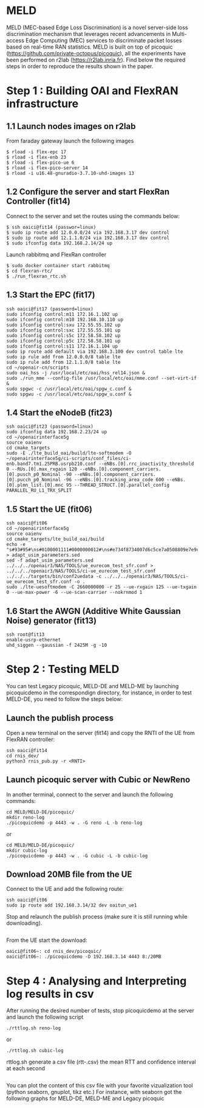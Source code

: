 # MELD
MELD (MEC-based Edge Loss Discrimination) is a novel server-side loss discrimination mechanism that leverages recent advancements in Multi-access Edge Computing (MEC) services to discriminate packet losses based on real-time RAN statistics. MELD is built on top of picoquic (https://github.com/private-octopus/picoquic), all the experiments have been performed on r2lab (https://r2lab.inria.fr). Find below the required steps in order to reproduce the results shown in the paper.

# Step 1 : Building OAI and FlexRAN infrastructure
## 1.1 Launch nodes images on r2lab
From faraday gateway launch the following images
```
$ rload -i flex-epc 17
$ rload -i flex-enb 23
$ rload -i flex-pico-ue 6
$ rload -i flex-pico-server 14
$ rload -i u16.48-gnuradio-3.7.10-uhd-images 13
```
## 1.2 Configure the server and start FlexRan Controller (fit14)
Connect to the server and set the routes using the commands below:
```
$ ssh oaici@fit14 (passwor=linux)
$ sudo ip route add 12.0.0.0/24 via 192.168.3.17 dev control
$ sudo ip route add 12.1.1.0/24 via 192.168.3.17 dev control
$ sudo ifconfig data 192.168.2.14/24 up
```
Launch rabbitmq and FlexRan controller
```
$ sudo docker container start rabbitmq
$ cd flexran-rtc/
$ ./run_flexran_rtc.sh
```
## 1.3 Start the EPC (fit17)
```
ssh oaici@fit17 (password=linux)
sudo ifconfig control:m11 172.16.1.102 up
sudo ifconfig control:m10 192.168.10.110 up
sudo ifconfig control:sxu 172.55.55.102 up
sudo ifconfig control:sxc 172.55.55.101 up
sudo ifconfig control:s5c 172.58.58.102 up
sudo ifconfig control:p5c 172.58.58.101 up
sudo ifconfig control:s11 172.16.1.104 up
sudo ip route add default via 192.168.3.100 dev control table lte
sudo ip rule add from 12.0.0.0/8 table lte
sudo ip rule add from 12.1.1.0/8 table lte
cd ~/openair-cn/scripts
sudo oai_hss -j /usr/local/etc/oai/hss_rel14.json &
sudo ./run_mme --config-file /usr/local/etc/oai/mme.conf --set-virt-if &
sudo spgwc -c /usr/local/etc/oai/spgw_c.conf &
sudo spgwu -c /usr/local/etc/oai/spgw_u.conf &
```
## 1.4 Start the eNodeB (fit23)
```
ssh oaici@fit23 (password=linux)
sudo ifconfig data 192.168.2.23/24 up
cd ~/openairinterface5g
source oaienv
cd cmake_targets
sudo -E ./lte_build_oai/build/lte-softmodem -O ~/openairinterface5g/ci-scripts/conf_files/ci-enb.band7.tm1.25PRB.usrpb210.conf --eNBs.[0].rrc_inactivity_threshold 0 --RUs.[0].max_rxgain 120 --eNBs.[0].component_carriers.[0].pusch_p0_Nominal -90 --eNBs.[0].component_carriers.[0].pucch_p0_Nominal -96 --eNBs.[0].tracking_area_code 600 --eNBs.[0].plmn_list.[0].mnc 95 --THREAD_STRUCT.[0].parallel_config PARALLEL_RU_L1_TRX_SPLIT
```
## 1.5 Start the UE (fit06)
```
ssh oaici@fit06
cd ~/openairinterface5g
source oaienv
cd cmake_targets/lte_build_oai/build
echo -e "s#93#95#\ns#0100001111#0000000012#\ns#e734f8734007d6c5ce7a0508809e7e9c#8e27b6af0e692e750f32667a3b14605d#\ns#33611123456#001011234561010#" > adapt_usim_parameters.sed
sed -f adapt_usim_parameters.sed ../../../openair3/NAS/TOOLS/ue_eurecom_test_sfr.conf > ../../../openair3/NAS/TOOLS/ci-ue_eurecom_test_sfr.conf
../../../targets/bin/conf2uedata -c ../../../openair3/NAS/TOOLS/ci-ue_eurecom_test_sfr.conf -o .
sudo ./lte-uesoftmodem -C 2660000000 -r 25 --ue-rxgain 125 --ue-txgain 0 --ue-max-power -6 --ue-scan-carrier --nokrnmod 1
```
## 1.6 Start the AWGN (Additive White Gaussian Noise) generator (fit13) 
```
ssh root@fit13
enable-usrp-ethernet
uhd_siggen --gaussian -f 2425M -g -10
```
# Step 2 : Testing MELD
You can test Legacy picoquic, MELD-DE and MELD-ME by launching picoquicdemo in the correspondign directory, for instance, in order to test MELD-DE, you need to follow the steps below:
## Launch the publish process
Open a new terminal on the server (fit14) and copy the RNTI of the UE from FlexRAN controller:
```
ssh oaici@fit14
cd rnis_dev/
python3 rnis_pub.py -r <RNTI>
```
## Launch picoquic server with Cubic or NewReno
In another terminal, connect to the server and launch the following commands:
```NewReno
cd MELD/MELD-DE/picoquic/
mkdir reno-log
./picoquicdemo -p 4443 -w . -G reno -L -b reno-log
```
or
```Cubic
cd MELD/MELD-DE/picoquic/
mkdir cubic-log
./picoquicdemo -p 4443 -w . -G cubic -L -b cubic-log
```
## Download 20MB file from the UE
Connect to the UE and add the following route:
```
ssh oaici@fit06
sudo ip route add 192.168.3.14/32 dev oaitun_ue1
```
Stop and relaunch the publish process (make sure it is still running while downloading).
```
```
From the UE start the download:
```
oaici@fit06~: cd rnis_dev/picoquic/
oaici@fit06~: ./picoquicdemo -D 192.168.3.14 4443 8:/20MB
```
# Step 4 : Analysing and Interpreting log results in csv
After running the desired number of tests, stop picoquicdemo at the server and launch the following script
```
./rttlog.sh reno-log
```
or
```
./rttlog.sh cubic-log
```
rttlog.sh generate a csv file (rtt-<time>.csv) the mean RTT and confidence interval at each second
```
```
You can plot the content of this csv file with your favorite vizualization tool (python seaborn, gnuplot, tikz etc.) For instance, with seaborn got the following graphs for MELD-DE, MELD-ME and Legacy picoquic
